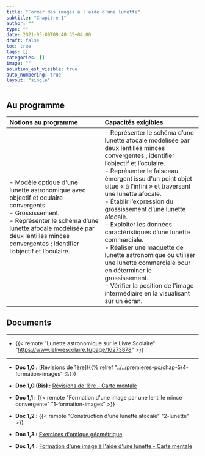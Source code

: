 ```yaml
---
title: "Former des images à l'aide d'une lunette"
subtitle: "Chapitre 1"
author: ""
type: ""
date: 2021-05-09T09:40:35+04:00
draft: false
toc: true
tags: []
categories: []
image: ""
solution_est_visible: true
auto_numbering: true
layout: "single"
---
```


## Au programme

| Notions au programme | Capacités exigibles |
| :---- | :---- |
| - Modèle optique d'une lunette astronomique avec objectif et oculaire convergents.<br />- Grossissement.<br />- Représenter le schéma d’une lunette afocale modélisée par deux lentilles minces convergentes ; identifier l’objectif et l’oculaire. | - Représenter le schéma d’une lunette afocale modélisée par deux lentilles minces convergentes ; identifier l’objectif et l’oculaire.<br />- Représenter le faisceau émergent issu d'un point objet situé « à l’infini » et traversant une lunette afocale.<br />- Établir l’expression du grossissement d’une lunette afocale.<br />- Exploiter les données caractéristiques d’une lunette commerciale.<br />- Réaliser une maquette de lunette astronomique ou utiliser une lunette commerciale pour en déterminer le grossissement.<br />- Vérifier la position de l'image intermédiaire en la visualisant sur un écran. |

## Documents

----

- {{< remote "Lunette astronomique sur le Livre Scolaire" "https://www.lelivrescolaire.fr/page/16273878" >}}

----

<!--
- **Chapitre 1,1 :** {{< remote "Cours" "https://www.icloud.com/keynote/0c26OAX1gOKDcglzaaff0TrKw#Optique" >}}
-->

- **Doc 1,0 :** [Révisions de 1ère]({{% relref "../../premieres-pc/chap-5/4-formation-images" %}})

- **Doc 1,0 (Bis) :** [Révisions de 1ère - Carte mentale](/terminales-pc/chap-19/chap-19-1/optique-geometrique-carte-mentale.svg)

- **Doc 1,1 :** {{< remote "Formation d'une image par une lentille mince convergente" "1-formation-images" >}}

- **Doc 1,2 :** {{< remote "Construction d'une lunette afocale" "2-lunette" >}}

- **Doc 1,3 :** <a href="/terminales-pc/chap-19/chap-19-2/chap-19-2.html">Exercices d'optique géométrique</a>

- **Doc 1,4 :** [Formation d'une image à l'aide d'une lunette - Carte mentale](/terminales-pc/chap-19/lunette-carte-mentale.svg)
